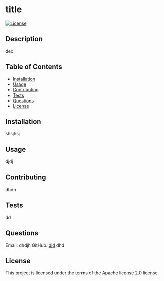 # title
  [![License](https://img.shields.io/badge/License-Apache%202.0-blue.svg)](https://opensource.org/licenses/Apache-2.0)

  ## Description
  dec

  ## Table of Contents
  * [Installation](#installation)
  * [Usage](#usage)
  * [Contributing](#contributing)
  * [Tests](#tests)
  * [Questions](#questions)
  * [License](#license)
  
  ## Installation
  shsjhsj

  ## Usage
  djdj

  ## Contributing
  dhdh

  ## Tests
  dd

  ## Questions
  Email: dhdjh
  GitHub: [djd](https://github.com/djd)
  dhd

  ## License
  This project is licensed under the terms of the Apache license 2.0 license.
